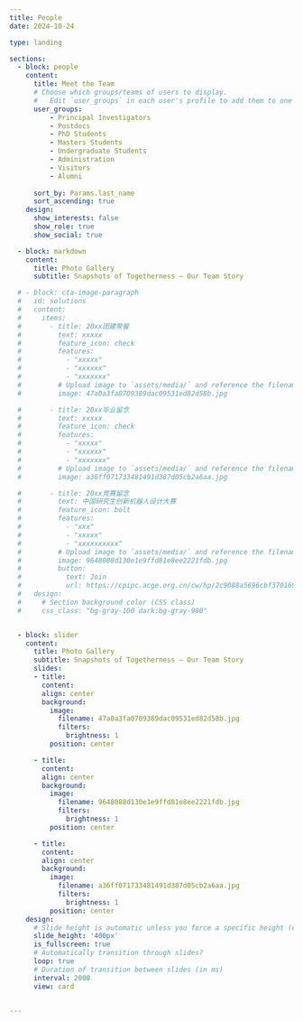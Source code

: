 ```yaml
---
title: People
date: 2024-10-24

type: landing

sections:
  - block: people
    content:
      title: Meet the Team
      # Choose which groups/teams of users to display.
      #   Edit `user_groups` in each user's profile to add them to one or more of these groups.
      user_groups:
          - Principal Investigators
          - Postdocs
          - PhD Students
          - Masters Students
          - Undergraduate Students
          - Administration
          - Visitors
          - Alumni
          
      sort_by: Params.last_name
      sort_ascending: true
    design:
      show_interests: false
      show_role: true
      show_social: true

  - block: markdown
    content:
      title: Photo Gallery
      subtitle: Snapshots of Togetherness — Our Team Story

  # - block: cta-image-paragraph
  #   id: solutions
  #   content:
  #     items:
  #       - title: 20xx团建聚餐
  #         text: xxxxx
  #         feature_icon: check
  #         features:
  #           - "xxxxx"
  #           - "xxxxxx"
  #           - "xxxxxxx"
  #         # Upload image to `assets/media/` and reference the filename here
  #         image: 47a0a3fa0709389dac09531ed82d58b.jpg

  #       - title: 20xx毕业留念
  #         text: xxxxx
  #         feature_icon: check
  #         features:
  #           - "xxxxx"
  #           - "xxxxxx"
  #           - "xxxxxxx"
  #         # Upload image to `assets/media/` and reference the filename here
  #         image: a36ff071733481491d387d05cb2a6aa.jpg

  #       - title: 20xx竞赛留念
  #         text: 中国研究生创新机器人设计大赛
  #         feature_icon: bolt
  #         features:
  #           - "xxx"
  #           - "xxxxx"
  #           - "xxxxxxxxxx"
  #         # Upload image to `assets/media/` and reference the filename here
  #         image: 9648088d130e1e9ffd81e8ee2221fdb.jpg
  #         button:
  #           text: Join
  #           url: https://cpipc.acge.org.cn/cw/hp/2c9088a5696cbf370169a3f8934810be
  #   design:
  #     # Section background color (CSS class)
  #     css_class: "bg-gray-100 dark:bg-gray-900"


  - block: slider
    content:
      title: Photo Gallery
      subtitle: Snapshots of Togetherness — Our Team Story
      slides:
      - title: 
        content: 
        align: center
        background:
          image:
            filename: 47a0a3fa0709389dac09531ed82d58b.jpg
            filters:
              brightness: 1
          position: center

      - title: 
        content: 
        align: center
        background:
          image:
            filename: 9648088d130e1e9ffd81e8ee2221fdb.jpg
            filters:
              brightness: 1
          position: center

      - title: 
        content: 
        align: center
        background:
          image:
            filename: a36ff071733481491d387d05cb2a6aa.jpg
            filters:
              brightness: 1
          position: center
    design:
      # Slide height is automatic unless you force a specific height (e.g. '400px')
      slide_height: '400px'
      is_fullscreen: true
      # Automatically transition through slides?
      loop: true
      # Duration of transition between slides (in ms)
      interval: 2000
      view: card


---
```


